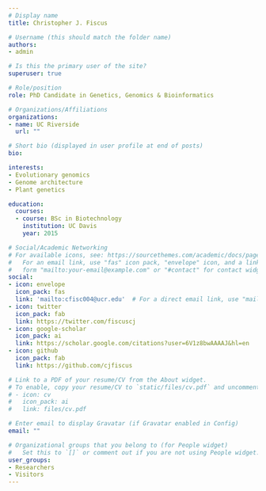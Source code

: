 ```yaml
---
# Display name
title: Christopher J. Fiscus 

# Username (this should match the folder name)
authors:
- admin

# Is this the primary user of the site?
superuser: true

# Role/position
role: PhD Candidate in Genetics, Genomics & Bioinformatics

# Organizations/Affiliations
organizations:
- name: UC Riverside
  url: ""

# Short bio (displayed in user profile at end of posts)
bio: 

interests:
- Evolutionary genomics
- Genome architecture
- Plant genetics

education:
  courses:
  - course: BSc in Biotechnology
    institution: UC Davis 
    year: 2015

# Social/Academic Networking
# For available icons, see: https://sourcethemes.com/academic/docs/page-builder/#icons
#   For an email link, use "fas" icon pack, "envelope" icon, and a link in the
#   form "mailto:your-email@example.com" or "#contact" for contact widget.
social:
- icon: envelope
  icon_pack: fas
  link: 'mailto:cfisc004@ucr.edu'  # For a direct email link, use "mailto:test@example.org".
- icon: twitter
  icon_pack: fab
  link: https://twitter.com/fiscuscj
- icon: google-scholar
  icon_pack: ai
  link: https://scholar.google.com/citations?user=6V1z8bwAAAAJ&hl=en
- icon: github
  icon_pack: fab
  link: https://github.com/cjfiscus

# Link to a PDF of your resume/CV from the About widget.
# To enable, copy your resume/CV to `static/files/cv.pdf` and uncomment the lines below.
# - icon: cv
#   icon_pack: ai
#   link: files/cv.pdf

# Enter email to display Gravatar (if Gravatar enabled in Config)
email: ""

# Organizational groups that you belong to (for People widget)
#   Set this to `[]` or comment out if you are not using People widget.
user_groups:
- Researchers
- Visitors
---
```

